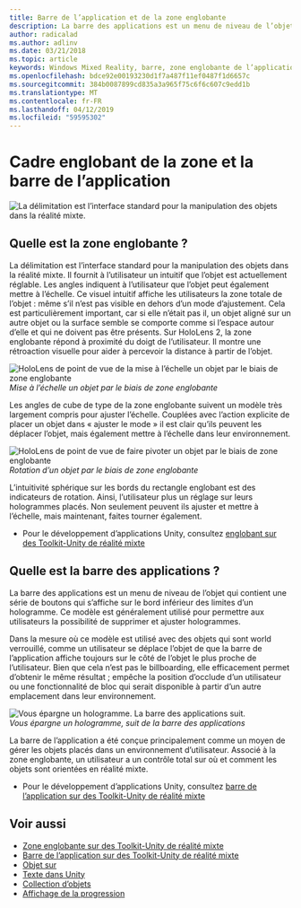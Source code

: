 ```yaml
---
title: Barre de l’application et de la zone englobante
description: La barre des applications est un menu de niveau de l’objet qui contient une série de boutons qui s’affiche sur le bord inférieur des limites d’un hologramme.
author: radicalad
ms.author: adlinv
ms.date: 03/21/2018
ms.topic: article
keywords: Windows Mixed Reality, barre, zone englobante de l’application
ms.openlocfilehash: bdce92e00193230d1f7a487f11ef0487f1d6657c
ms.sourcegitcommit: 384b0087899cd835a3a965f75c6f6c607c9edd1b
ms.translationtype: MT
ms.contentlocale: fr-FR
ms.lasthandoff: 04/12/2019
ms.locfileid: "59595302"
---
```

# <a name="bounding-box-and-app-bar"></a>Cadre englobant de la zone et la barre de l’application
![La délimitation est l’interface standard pour la manipulation des objets dans la réalité mixte.](images/640px-boundingbox-hero.jpg)<br>

## <a name="what-is-the-bounding-box"></a>Quelle est la zone englobante ?

La délimitation est l’interface standard pour la manipulation des objets dans la réalité mixte. Il fournit à l’utilisateur un intuitif que l’objet est actuellement réglable. Les angles indiquent à l’utilisateur que l’objet peut également mettre à l’échelle. Ce visuel intuitif affiche les utilisateurs la zone totale de l’objet : même s’il n’est pas visible en dehors d’un mode d’ajustement. Cela est particulièrement important, car si elle n’était pas il, un objet aligné sur un autre objet ou la surface semble se comporte comme si l’espace autour d’elle et qui ne doivent pas être présents. Sur HoloLens 2, la zone englobante répond à proximité du doigt de l’utilisateur. Il montre une rétroaction visuelle pour aider à percevoir la distance à partir de l’objet. 

![HoloLens de point de vue de la mise à l’échelle un objet par le biais de zone englobante](images/bounding-box-scale.gif)<br>
*Mise à l’échelle un objet par le biais de zone englobante*

Les angles de cube de type de la zone englobante suivent un modèle très largement compris pour ajuster l’échelle. Couplées avec l’action explicite de placer un objet dans « ajuster le mode » il est clair qu’ils peuvent les déplacer l’objet, mais également mettre à l’échelle dans leur environnement.

![HoloLens de point de vue de faire pivoter un objet par le biais de zone englobante](images/bounding-box-rotate.gif)<br>
*Rotation d’un objet par le biais de zone englobante*

L’intuitivité sphérique sur les bords du rectangle englobant est des indicateurs de rotation. Ainsi, l’utilisateur plus un réglage sur leurs hologrammes placés. Non seulement peuvent ils ajuster et mettre à l’échelle, mais maintenant, faites tourner également.

* Pour le développement d’applications Unity, consultez [englobant sur des Toolkit-Unity de réalité mixte](https://microsoft.github.io/MixedRealityToolkit-Unity/Documentation/README_BoundingBox.html)

## <a name="what-is-the-app-bar"></a>Quelle est la barre des applications ?

La barre des applications est un menu de niveau de l’objet qui contient une série de boutons qui s’affiche sur le bord inférieur des limites d’un hologramme. Ce modèle est généralement utilisé pour permettre aux utilisateurs la possibilité de supprimer et ajuster hologrammes.

Dans la mesure où ce modèle est utilisé avec des objets qui sont world verrouillé, comme un utilisateur se déplace l’objet de que la barre de l’application affiche toujours sur le côté de l’objet le plus proche de l’utilisateur. Bien que cela n’est pas le billboarding, elle efficacement permet d’obtenir le même résultat ; empêche la position d’occlude d’un utilisateur ou une fonctionnalité de bloc qui serait disponible à partir d’un autre emplacement dans leur environnement.

![Vous épargne un hologramme. La barre des applications suit.](images/holobar-followuser.gif)<br>
*Vous épargne un hologramme, suit de la barre des applications*

La barre de l’application a été conçue principalement comme un moyen de gérer les objets placés dans un environnement d’utilisateur. Associé à la zone englobante, un utilisateur a un contrôle total sur où et comment les objets sont orientées en réalité mixte.

* Pour le développement d’applications Unity, consultez [barre de l’application sur des Toolkit-Unity de réalité mixte](https://microsoft.github.io/MixedRealityToolkit-Unity/Documentation/README_AppBar.html)

## <a name="see-also"></a>Voir aussi
* [Zone englobante sur des Toolkit-Unity de réalité mixte](https://microsoft.github.io/MixedRealityToolkit-Unity/Documentation/README_BoundingBox.html)
* [Barre de l’application sur des Toolkit-Unity de réalité mixte](https://microsoft.github.io/MixedRealityToolkit-Unity/Documentation/README_AppBar.html)
* [Objet sur](interactable-object.md)
* [Texte dans Unity](text-in-unity.md)
* [Collection d’objets](object-collection.md)
* [Affichage de la progression](progress.md)
